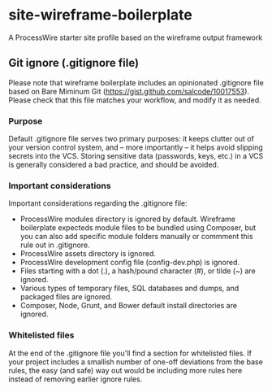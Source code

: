 # site-wireframe-boilerplate
A ProcessWire starter site profile based on the wireframe output framework

## Git ignore (.gitignore file)

Please note that wireframe boilerplate includes an opinionated .gitignore file
based on Bare Miminum Git (https://gist.github.com/salcode/10017553). Please
check that this file matches your workflow, and modify it as needed.

### Purpose

Default .gitignore file serves two primary purposes: it keeps clutter out of
your version control system, and – more importantly – it helps avoid slipping
secrets into the VCS. Storing sensitive data (passwords, keys, etc.) in a VCS
is generally considered a bad practice, and should be avoided.

### Important considerations

Important considerations regarding the .gitignore file:

- ProcessWire modules directory is ignored by default. Wireframe boilerplate
  expecteds module files to be bundled using Composer, but you can also add
  specific module folders manually or commment this rule out in .gitignore.
- ProcessWire assets directory is ignored.
- ProcessWire development config file (config-dev.php) is ignored.
- Files starting with a dot (.), a hash/pound character (#), or tilde (~) are
  ignored.
- Various types of temporary files, SQL databases and dumps, and packaged files
  are ignored.
- Composer, Node, Grunt, and Bower default install directories are ignored.

### Whitelisted files

At the end of the .gitignore file you'll find a section for whitelisted files.
If your project includes a smallish number of one-off deviations from the base
rules, the easy (and safe) way out would be including more rules here instead
of removing earlier ignore rules.
